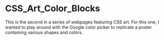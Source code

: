 # CSS_Art_Color_Blocks

This is the second in a series of webpages featuring CSS art.  For this one, I wanted to play around with the Google color picker to replicate a poster
containing various shapes and colors. 